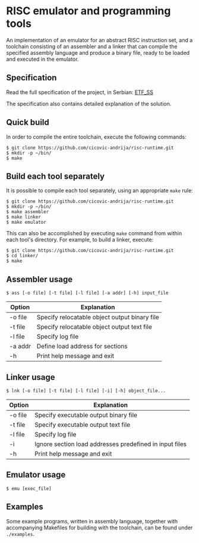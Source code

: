 # RISC emulator and programming tools

An implementation of an emulator for an abstract RISC instruction set,
and a toolchain consisting of an assembler and a linker that can
compile the specified assembly language and produce a binary file,
ready to be loaded and executed in the emulator.

## Specification

Read the full specification of the project, in Serbian: [ETF_SS](./doc/pdf/doc.pdf)

The specification also contains detailed explanation of the solution.

## Quick build

In order to compile the entire toolchain, execute the following commands:

```
$ git clone https://github.com/cicovic-andrija/risc-runtime.git
$ mkdir -p ~/bin/
$ make
```

## Build each tool separately

It is possible to compile each tool separately, using an appropriate
`make` rule:

```
$ git clone https://github.com/cicovic-andrija/risc-runtime.git
$ mkdir -p ~/bin/
$ make assembler
$ make linker
$ make emulator
```

This can also be accomplished by executing `make` command from
within each tool's directory. For example, to build a linker, execute:

```
$ git clone https://github.com/cicovic-andrija/risc-runtime.git
$ cd linker/
$ make
```

## Assembler usage

```
$ ass [-o file] [-t file] [-l file] [-a addr] [-h] input_file
```

|Option |Explanation                                  |
|-------|---------------------------------------------|
|-o file|Specify relocatable object output binary file|
|-t file|Specify relocatable object output text file  |
|-l file|Specify log file                             |
|-a addr|Define load address for sections             |
|-h     |Print help message and exit                  |

## Linker usage

```
$ lnk [-o file] [-t file] [-l file] [-i] [-h] object_file...
```

|Option |Explanation                                            |
|-------|-------------------------------------------------------|
|-o file|Specify executable output binary file                  |
|-t file|Specify executable output text file                    |
|-l file|Specify log file                                       |
|-i     |Ignore section load addresses predefined in input files|
|-h     |Print help message and exit                            |

## Emulator usage

```
$ emu [exec_file]
```

## Examples

Some example programs, written in assembly language, together with
accompanying Makefiles for building with the toolchain, can be found
under `./examples`.
